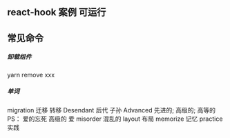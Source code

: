 ## react-hook 案例 可运行
## 常见命令
##### 卸载组件

yarn remove xxx

##### 单词 
migration 迁移 转移
Desendant 后代 子孙
Advanced  先进的; 高级的; 高等的  PS： 爱的忘死 高级的 爱
misorder  混乱的
layout    布局
memorize  记忆
practice  实践
